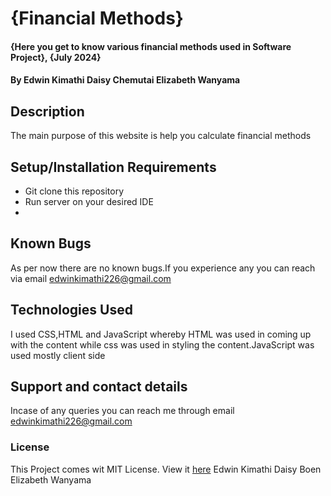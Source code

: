 # {Financial Methods}
#### {Here you get to know various financial methods used in Software Project}, {July 2024}
#### By **Edwin Kimathi** **Daisy Chemutai** **Elizabeth Wanyama**
## Description
The main purpose of this website is help you calculate financial methods
## Setup/Installation Requirements
* Git clone this repository 
* Run server on your desired IDE
* 
## Known Bugs
 As per now there are no known bugs.If you experience any you can reach via email edwinkimathi226@gmail.com
## Technologies Used
I used CSS,HTML and JavaScript whereby HTML was used in coming up with the content while css was used in styling the content.JavaScript was used mostly client side 
## Support and contact details
Incase of any queries you can reach me through email edwinkimathi226@gmail.com
### License
This Project comes wit MIT License. View it <a href="https://github.com/edwinkim16/Financial-Methods/blob/master/License">here</a>
 Edwin Kimathi 
 Daisy Boen
 Elizabeth Wanyama
  